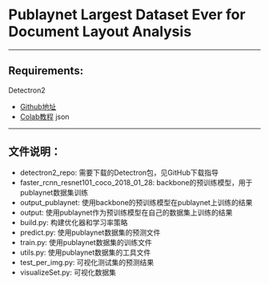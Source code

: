 # Publaynet Largest Dataset Ever for Document Layout Analysis

*****
## Requirements:
Detectron2 
* [Github地址](https://github.com/facebookresearch/detectron2)
* [Colab教程](https://colab.research.google.com/drive/16jcaJoc6bCFAQ96jDe2HwtXj7BMD_-m5)
json
*****
## 文件说明：
* detectron2_repo: 需要下载的Detectron包，见GitHub下载指导
* faster_rcnn_resnet101_coco_2018_01_28: backbone的预训练模型，用于publaynet数据集训练
* output_publaynet: 使用backbone的预训练模型在publaynet上训练的结果
* output: 使用publaynet作为预训练模型在自己的数据集上训练的结果
* build.py: 构建优化器和学习率策略
* predict.py: 使用publaynet数据集的预测文件
* train.py: 使用publaynet数据集的训练文件
* utils.py: 使用publaynet数据集的工具文件
* test_per_img.py: 可视化测试集的预测结果
* visualizeSet.py: 可视化数据集
